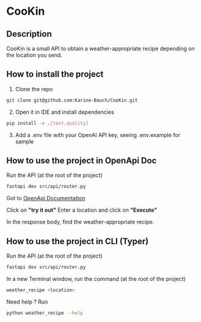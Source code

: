 # CooKin

## Description

CooKin is a small API to obtain a weather-appropriate recipe depending on the location you send. 

## How to install the project

1. Clone the repo
```bash
git clone git@github.com:Karine-Bauch/CooKin.git
```

2. Open it in IDE and install dependencies
```bash
pip install -e .[test,quality]
```

3. Add a .env file with your OpenAI API key, seeing .env.example for sample

## How to use the project in OpenApi Doc

Run the API (at the root of the project)
```bash
fastapi dev src/api/router.py
```

Got to [OpenApi Documentation](http://127.0.0.1:8000/docs)

Click on **"try it out"**
Enter a location and click on **"Execute"**

In the response body, find the weather-appropriate recipe.

## How to use the project in CLI (Typer)

Run the API (at the root of the project)
```bash
fastapi dev src/api/router.py
```

In a new Terminal window, run the command (at the root of the project)
```bash
weather_recipe <location>
```

Need help ? Run
```bash
python weather_recipe --help
```

